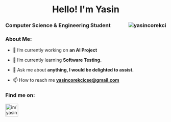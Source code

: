 <h1 align="center">Hello! I'm Yasin  </h1> 
<h3 align="Left">Computer Science & Engineering Student <img align="right" src="https://shields-io-visitor-counter.herokuapp.com/badge?page=yasincorekci&label=Visitors&labelColor=000000&logo=GitHub&logoColor=FFFFFF&color=DD2727&style=for-the-badge" alt="yasincorekci"/></h3>
<p align="right"> 

 </p>
<h3>About Me:</h3>

- 🔭 I’m currently working on **an AI Project**

- 🌱 I’m currently learning **Software Testing.**

- 💬 Ask me about **anything, I would be delighted to assist.**

- 📫 How to reach me **yasincorekcicse@gmail.com**

<h3 align="left">Find me on:</h3>
<p align="left">
<a href="https://linkedin.com/in/yasincorekci/" target="blank"><img align="center" src="https://raw.githubusercontent.com/rahuldkjain/github-profile-readme-generator/master/src/images/icons/Social/linked-in-alt.svg" alt="in/yasincorekci/" height="40" width="40" /></a>
</p>


   
  

